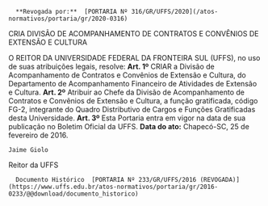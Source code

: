       **Revogada por:**  [PORTARIA Nº 316/GR/UFFS/2020](/atos-normativos/portaria/gr/2020-0316) 

   CRIA DIVISÃO DE ACOMPANHAMENTO DE CONTRATOS E CONVÊNIOS DE EXTENSÃO E CULTURA  

 O REITOR DA UNIVERSIDADE FEDERAL DA FRONTEIRA SUL (UFFS), no uso de suas atribuições legais, resolve:   **Art. 1º** CRIAR a Divisão de Acompanhamento de Contratos e Convênios de Extensão e Cultura, do Departamento de Acompanhamento Financeiro de Atividades de Extensão e Cultura.   **Art. 2º** Atribuir ao Chefe da Divisão de Acompanhamento de Contratos e Convênios de Extensão e Cultura, a função gratificada, código FG-2, integrante do Quadro Distributivo de Cargos e Funções Gratificadas desta Universidade.   **Art. 3º** Esta Portaria entra em vigor na data de sua publicação no Boletim Oficial da UFFS.      **Data do ato:** Chapecó-SC, 25 de fevereiro de 2016.   
 

    Jaime Giolo   
 Reitor da UFFS 

      Documento Histórico  [PORTARIA Nº 233/GR/UFFS/2016 (REVOGADA)](https://www.uffs.edu.br/atos-normativos/portaria/gr/2016-0233/@@download/documento_historico)     
      
